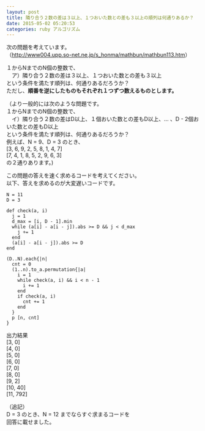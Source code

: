 ```yaml
---
layout: post
title: 隣り合う２数の差は３以上、１つおいた数との差も３以上の順列は何通りあるか？
date: 2015-05-02 05:20:53
categories: ruby アルゴリズム
---
```

<p>次の問題を考えています。<br>
（<a href="http://www004.upp.so-net.ne.jp/s_honma/mathbun/mathbun113.htm" rel="nofollow noreferrer">http://www004.upp.so-net.ne.jp/s_honma/mathbun/mathbun113.htm</a>）</p>

<p>１からNまでのN個の整数で、<br>
　ア）隣り合う２数の差は３以上、１つおいた数との差も３以上　<br>
という条件を満たす順列は、何通りあるだろうか？<br>
ただし、<strong>順番を逆にしたものもそれぞれ１つずつ数えるものとします。</strong></p>

<p>（より一般的には次のような問題です。<br>
１からNまでのN個の整数で、<br>
　イ）隣り合う２数の差はD以上、１個おいた数との差もD以上、… 、D - 2個おいた数との差もD以上　<br>
という条件を満たす順列は、何通りあるだろうか？<br>
例えば、N = 9、D = 3 のとき、<br>
[3, 6, 9, 2, 5, 8, 1, 4, 7]<br>
[7, 4, 1, 8, 5, 2, 9, 6, 3]<br>
の２通りあります。)</p>

<p>この問題の答えを速く求めるコードを考えてください。<br>
以下、答えを求めるのが大変遅いコードです。</p>

<pre><code>N = 11
D = 3

def check(a, i)
  j = 1
  d_max = [i, D - 1].min
  while (a[i] - a[i - j]).abs &gt;= D &amp;&amp; j &lt; d_max
    j += 1
  end
  (a[i] - a[i - j]).abs &gt;= D
end

(D..N).each{|n|
  cnt = 0
  (1..n).to_a.permutation{|a|
    i = 1
    while check(a, i) &amp;&amp; i &lt; n - 1
      i += 1
    end
    if check(a, i)
      cnt += 1
    end
  }
  p [n, cnt]
}
</code></pre>

<p>出力結果<br>
[3, 0]<br>
[4, 0]<br>
[5, 0]<br>
[6, 0]<br>
[7, 0]<br>
[8, 0]<br>
[9, 2]<br>
[10, 40]<br>
[11, 792]</p>

<p>（追記）<br>
D = 3 のとき、N = 12 までならすぐ求まるコードを<br>
回答に載せました。</p>
